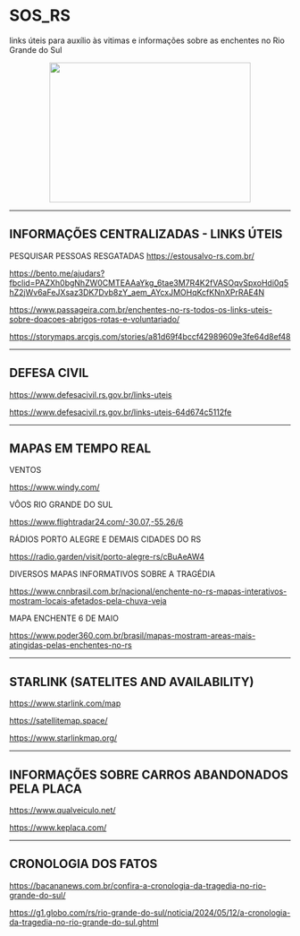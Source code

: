 # SOS_RS
links úteis para auxílio às vitimas e informações sobre as enchentes no Rio Grande do Sul

<p align="center">
  <img src="https://github.com/heltonx/SOS_RS/assets/52825808/0bf8b97b-04e3-434b-9a91-c3f1218aa391" width=360px height=250px />
</p>


------------
INFORMAÇÕES CENTRALIZADAS - LINKS ÚTEIS
------------

PESQUISAR PESSOAS RESGATADAS
https://estousalvo-rs.com.br/

https://bento.me/ajudars?fbclid=PAZXh0bgNhZW0CMTEAAaYkg_6tae3M7R4K2fVASOqvSpxoHdi0q5hZ2jWv6aFeJXsaz3DK7Dvb8zY_aem_AYcxJMOHqKcfKNnXPrRAE4N

https://www.passageira.com.br/enchentes-no-rs-todos-os-links-uteis-sobre-doacoes-abrigos-rotas-e-voluntariado/

https://storymaps.arcgis.com/stories/a81d69f4bccf42989609e3fe64d8ef48

------------
DEFESA CIVIL
------------

https://www.defesacivil.rs.gov.br/links-uteis

https://www.defesacivil.rs.gov.br/links-uteis-64d674c5112fe


------------
MAPAS EM TEMPO REAL
------------

VENTOS

https://www.windy.com/

VÔOS RIO GRANDE DO SUL

https://www.flightradar24.com/-30.07,-55.26/6

RÁDIOS PORTO ALEGRE E DEMAIS CIDADES DO RS

https://radio.garden/visit/porto-alegre-rs/cBuAeAW4

DIVERSOS MAPAS INFORMATIVOS SOBRE A TRAGÉDIA

https://www.cnnbrasil.com.br/nacional/enchente-no-rs-mapas-interativos-mostram-locais-afetados-pela-chuva-veja

MAPA ENCHENTE 6 DE MAIO

https://www.poder360.com.br/brasil/mapas-mostram-areas-mais-atingidas-pelas-enchentes-no-rs

------------
STARLINK (SATELITES AND AVAILABILITY)
------------

https://www.starlink.com/map

https://satellitemap.space/

https://www.starlinkmap.org/

------------
INFORMAÇÕES SOBRE CARROS ABANDONADOS PELA PLACA
------------

https://www.qualveiculo.net/

https://www.keplaca.com/


------------
CRONOLOGIA DOS FATOS
------------

https://bacananews.com.br/confira-a-cronologia-da-tragedia-no-rio-grande-do-sul/

https://g1.globo.com/rs/rio-grande-do-sul/noticia/2024/05/12/a-cronologia-da-tragedia-no-rio-grande-do-sul.ghtml



